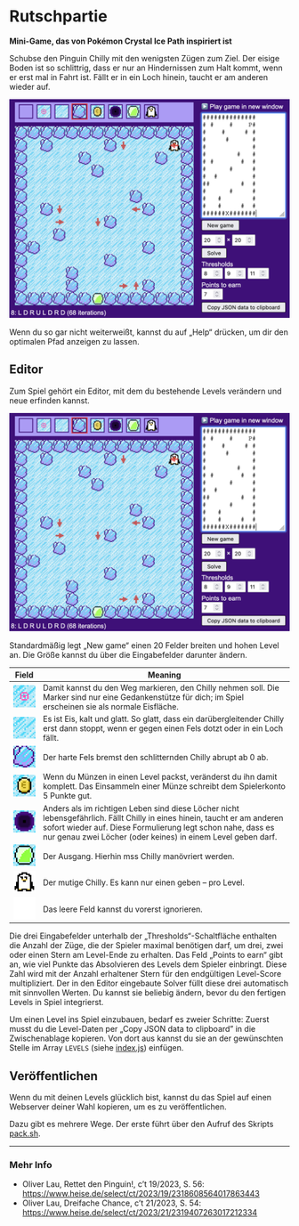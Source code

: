 # Rutschpartie

**Mini-Game, das von Pokémon Crystal Ice Path inspiriert ist**

Schubse den Pinguin Chilly mit den wenigsten Zügen zum Ziel. Der eisige Boden ist so schlittrig, dass er nur an Hindernissen zum Halt kommt, wenn er erst mal in Fahrt ist. Fällt er in ein Loch hinein, taucht er am anderen wieder auf.

![Level 5](level5.png)

Wenn du so gar nicht weiterweißt, kannst du auf „Help“ drücken, um dir den optimalen Pfad anzeigen zu lassen.

## Editor

Zum Spiel gehört ein Editor, mit dem du bestehende Levels verändern und neue erfinden kannst.

![Editor](editor.png)

Standardmäßig legt „New game“ einen 20 Felder breiten und hohen Level an. Die Größe kannst du über die Eingabefelder darunter ändern.

| Field  | Meaning |
| - | - |
| ![](_raw/marker.png) | Damit kannst du den Weg markieren, den Chilly nehmen soll. Die Marker sind nur eine Gedankenstütze für dich; im Spiel erscheinen sie als normale Eisfläche. |
 | ![](_raw/ice.png) | Es ist Eis, kalt und glatt. So glatt, dass ein darübergleitender Chilly erst dann stoppt, wenn er gegen einen Fels dotzt oder in ein Loch fällt. |
 | ![](_raw/rock.png) | Der harte Fels bremst den schlitternden Chilly abrupt ab 0 ab. |
 | ![](_raw/coin.png) | Wenn du Münzen in einen Level packst, veränderst du ihn damit komplett. Das Einsammeln einer Münze schreibt dem Spielerkonto 5 Punkte gut. |
 | ![](_raw/hole.png) | Anders als im richtigen Leben sind diese Löcher nicht lebensgefährlich. Fällt Chilly in eines hinein, taucht er am anderen sofort wieder auf. Diese Formulierung legt schon nahe, dass es nur genau zwei Löcher (oder keines) in einem Level geben darf. |
| ![](_raw/exit.png) | Der Ausgang. Hierhin mss Chilly manövriert werden. |
| ![](_raw/penguin.png) | Der mutige Chilly. Es kann nur einen geben – pro Level. |
| ![](_raw/empty.png) | Das leere Feld kannst du vorerst ignorieren. |

Die drei Eingabefelder unterhalb der „Thresholds“-Schaltfläche enthalten die Anzahl der Züge, die der Spieler maximal benötigen darf, um drei, zwei oder einen Stern am Level-Ende zu erhalten. Das Feld „Points to earn“ gibt an, wie viel Punkte das Absolvieren des Levels dem Spieler einbringt. Diese Zahl wird mit der Anzahl erhaltener Stern für den endgültigen Level-Score multipliziert. Der in den Editor eingebaute Solver füllt diese drei automatisch mit sinnvollen Werten. Du kannst sie beliebig ändern, bevor du den fertigen Levels in Spiel integrierst.

Um einen Level ins Spiel einzubauen, bedarf es zweier Schritte: Zuerst musst du die Level-Daten per „Copy JSON data to clipboard” in die Zwischenablage kopieren. Von dort aus kannst du sie an der gewünschten Stelle im Array `LEVELS` (siehe [index.js](src/index.js)) einfügen.


## Veröffentlichen

Wenn du mit deinen Levels glücklich bist, kannst du das Spiel auf einen Webserver deiner Wahl kopieren, um es zu veröffentlichen.

Dazu gibt es mehrere Wege. Der erste führt über den Aufruf des Skripts [pack.sh](_bin/pack.sh).


















-----

### Mehr Info

 - Oliver Lau,  Rettet den Pinguin!, c’t 19/2023, S. 56: https://www.heise.de/select/ct/2023/19/2318608564017863443
 - Oliver Lau,  Dreifache Chance, c’t 21/2023, S. 54: https://www.heise.de/select/ct/2023/21/2319407263017212334